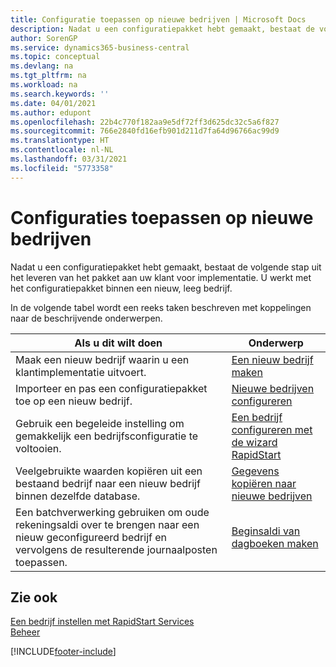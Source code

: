 ```yaml
---
title: Configuratie toepassen op nieuwe bedrijven | Microsoft Docs
description: Nadat u een configuratiepakket hebt gemaakt, bestaat de volgende stap uit het leveren van het pakket aan uw klant voor implementatie. U gebruikt de configuratie met een nieuw, leeg bedrijf.
author: SorenGP
ms.service: dynamics365-business-central
ms.topic: conceptual
ms.devlang: na
ms.tgt_pltfrm: na
ms.workload: na
ms.search.keywords: ''
ms.date: 04/01/2021
ms.author: edupont
ms.openlocfilehash: 22b4c770f182aa9e5df72ff3d625dc32c5a6f827
ms.sourcegitcommit: 766e2840fd16efb901d211d7fa64d96766ac99d9
ms.translationtype: HT
ms.contentlocale: nl-NL
ms.lasthandoff: 03/31/2021
ms.locfileid: "5773358"
---
```

# <a name="apply-configurations-to-new-companies"></a>Configuraties toepassen op nieuwe bedrijven
Nadat u een configuratiepakket hebt gemaakt, bestaat de volgende stap uit het leveren van het pakket aan uw klant voor implementatie. U werkt met het configuratiepakket binnen een nieuw, leeg bedrijf.  

 In de volgende tabel wordt een reeks taken beschreven met koppelingen naar de beschrijvende onderwerpen.

|**Als u dit wilt doen**|**Onderwerp**|  
|------------|-------------|  
|Maak een nieuw bedrijf waarin u een klantimplementatie uitvoert.|[Een nieuw bedrijf maken](admin-how-to-create-a-new-company.md)|  
|Importeer en pas een configuratiepakket toe op een nieuw bedrijf.|[Nieuwe bedrijven configureren](admin-how-to-configure-new-companies.md)|  
|Gebruik een begeleide instelling om gemakkelijk een bedrijfsconfiguratie te voltooien.|[Een bedrijf configureren met de wizard RapidStart](admin-how-to-configure-a-company-with-the-rapidstart-wizard.md)|
|Veelgebruikte waarden kopiëren uit een bestaand bedrijf naar een nieuw bedrijf binnen dezelfde database.|[Gegevens kopiëren naar nieuwe bedrijven](admin-how-to-copy-data-to-new-companies.md)|  
|Een batchverwerking gebruiken om oude rekeningsaldi over te brengen naar een nieuw geconfigureerd bedrijf en vervolgens de resulterende journaalposten toepassen.|[Beginsaldi van dagboeken maken](admin-how-to-create-journal-opening-balances.md)|  

## <a name="see-also"></a>Zie ook  
[Een bedrijf instellen met RapidStart Services](admin-set-up-a-company-with-rapidstart.md)  
[Beheer](admin-setup-and-administration.md)


[!INCLUDE[footer-include](includes/footer-banner.md)]